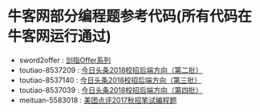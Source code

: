 牛客网部分编程题参考代码(所有代码在牛客网运行通过)
====================

+ sword2offer : [剑指Offer系列](https://www.nowcoder.com/ta/coding-interviews)
+ toutiao-8537209 : [今日头条2018校招后端方向（第二批）](https://www.nowcoder.com/test/8537209/summary)
+ toutiao-8537140 : [今日头条2018校招后端方向（第三批）](https://www.nowcoder.com/test/8537140/summary)
+ toutiao-8537039 : [今日头条2018校招后端方向（第四批）](https://www.nowcoder.com/test/8537039/summary)
+ meituan-5583018 : [美团点评2017秋招笔试编程题](https://www.nowcoder.com/test/5583018/summary)